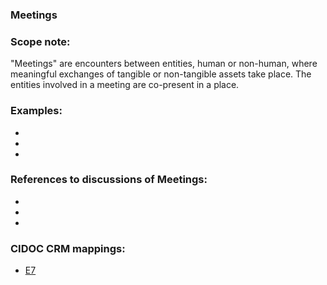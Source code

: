 
### Meetings 

###  Scope note: 
"Meetings" are encounters between entities, human or non-human, where meaningful exchanges of tangible or non-tangible assets take place. The entities involved in a meeting are co-present in a place.  

### Examples: 

* 
* 
* 

### References to discussions of Meetings:

* 

* 

* 

### CIDOC CRM mappings: 

* [E7](http://www.cidoc-crm.org/Entity/e7-activity/version-6.2.2)